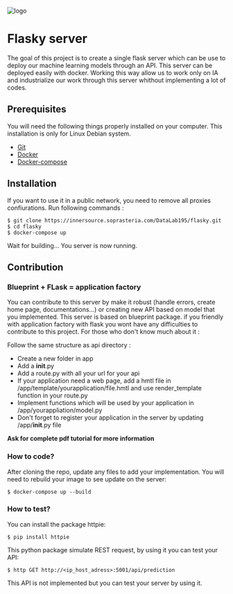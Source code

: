 ![logo](https://i.ytimg.com/vi/s_ht4AKnWZg/maxresdefault.jpg)

# Flasky server

The goal of this project is to create a single flask server which can be use to deploy our machine learning models through an API.
This server can be deployed easily with docker. Working this way allow us to work only on IA and industrialize our work through this server whithout implementing a lot of codes.

## Prerequisites

You will need the following things properly installed on your computer. This installation is only for Linux Debian system.

- [Git](http://git-scm.com/)
- [Docker](https://www.docker.com/)
- [Docker-compose](https://docs.docker.com/compose/)

## Installation

If you want to use it in a public network, you need to remove all proxies confiurations.
Run following commands :

    $ git clone https://innersource.soprasteria.com/DataLab195/flasky.git
    $ cd flasky
    $ docker-compose up

Wait for building... You server is now running.

## Contribution

### Blueprint + FLask = application factory

You can contribute to this server by make it robust (handle errors, create home page, documentations...) or creating new API based on model that you implemented.
This server is based on blueprint package. if you friendly with application factory with flask you wont have any difficulties to contribute to this project. For those who don't know much about it :

Follow the same structure as api directory :
- Create a new folder in app
- Add a __init__.py 
- Add a route.py with all your url for your api
- If your application need a web page, add a hmtl file in /app/template/yourapplication/file.hmtl and use render_template function in your route.py
- Implement functions which will be used by your application in /app/yourappliation/model.py
- Don't forget to register your application in the server by updating /app/__init__.py file

__Ask for complete pdf tutorial for more information__

### How to code?

After cloning the repo, update any files to add your implementation. You will need to rebuild your image to see update on the server:

    $ docker-compose up --build

### How to test?

You can install the package httpie:

    $ pip install httpie

This python package simulate REST request, by using it you can test your API:

    $ http GET http://<ip_host_adress>:5001/api/prediction

This API is not implemented but you can test your server by using it.
